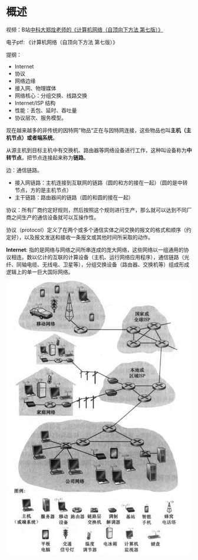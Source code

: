 # 概述

视频：B站[中科大郑烇老师的《计算机网络（自顶向下方法 第七版）》](https://www.bilibili.com/video/BV1JV411t7ow/?p=3&spm_id_from=333.788.top_right_bar_window_history.content.click&vd_source=dc1b41bd270015bd7b36c8b25af2756a)

电子ptf: 《计算机网络（自顶向下方法 第七版）》

提纲：

- Internet
- 协议
- 网络边缘
- 接入网、物理媒体
- 网络核心：分组交换、线路交换
- Internet/ISP 结构
- 性能：丢包、延时、吞吐量
- 协议层次、服务模型。

现在越来越多的非传统的因特网”物品“正在与因特网连接，这些物品也叫**主机（主机节点）**或者**端系统**。

从源主机到目标主机中有交换机、路由器等网络设备进行工作，这种叫设备称为**中转节点**，把节点连接起来称为**链路**。


边：通信链路。

- 接入网链路：主机连接到互联网的链路（圆的和方的接在一起）（圆的是中转节点，方的是主机节点）
- 主干链路：路由器间的链路（圆的和圆的接在一起）

协议：所有厂商约定好规则，然后按照这个规则进行生产，那么就可以达到不同厂商之间生产的通信设备就可以互操作性。

协议（protocol）定义了在两个或多个通信实体之间交换的报文的格式和顺序（约定好），以及报文发送和接收一条报文或其他时间所采取的动作。


**Internet**: 指的是网络与网络之间所串连成的庞大网络，这些网络以一组通用的协议相连。数以亿计的互联的计算设备（主机、运行网络应用程序），通信链路（光纤、同轴电缆、无线电、卫星等），分组交换设备（路由器、交换机等）组成形成逻辑上的单一巨大国际网络。

![](./img/internet.png)





